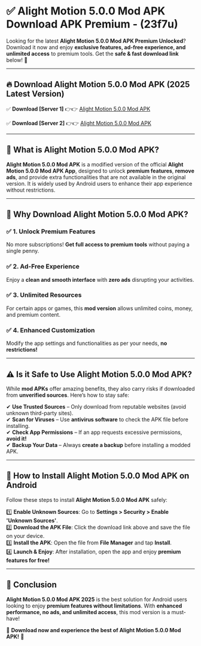 
# ✅ Alight Motion 5.0.0 Mod APK Download APK Premium -  (23f7u) 

Looking for the latest **Alight Motion 5.0.0 Mod APK Premium Unlocked**? Download it now and enjoy **exclusive features, ad-free experience, and unlimited access** to premium tools. Get the **safe & fast download link** below! 🚀

---

## 🔥 Download Alight Motion 5.0.0 Mod APK (2025 Latest Version)

✅ **Download [Server 1]** 👉👉 [Alight Motion 5.0.0 Mod APK ](https://apkcomod.com?title=Alight_Motion_5.0.0_Mod_APK)  

✅ **Download [Server 2]** 👉👉 [Alight Motion 5.0.0 Mod APK ](https://apkcomod.com?title=Alight_Motion_5.0.0_Mod_APK)  


---

## 📌 What is Alight Motion 5.0.0 Mod APK?

**Alight Motion 5.0.0 Mod APK** is a modified version of the official **Alight Motion 5.0.0 Mod APK App**, designed to unlock **premium features**, **remove ads**, and provide extra functionalities that are not available in the original version. It is widely used by Android users to enhance their app experience without restrictions.

---

## 🌟 Why Download Alight Motion 5.0.0 Mod APK?

### ✅ 1. Unlock Premium Features
No more subscriptions! **Get full access to premium tools** without paying a single penny.

### ✅ 2. Ad-Free Experience
Enjoy a **clean and smooth interface** with **zero ads** disrupting your activities.

### ✅ 3. Unlimited Resources
For certain apps or games, this **mod version** allows unlimited coins, money, and premium content.

### ✅ 4. Enhanced Customization
Modify the app settings and functionalities as per your needs, **no restrictions!**

---

## ⚠️ Is it Safe to Use Alight Motion 5.0.0 Mod APK?

While **mod APKs** offer amazing benefits, they also carry risks if downloaded from **unverified sources**. Here’s how to stay safe:

✔ **Use Trusted Sources** – Only download from reputable websites (avoid unknown third-party sites).  
✔ **Scan for Viruses** – Use **antivirus software** to check the APK file before installing.  
✔ **Check App Permissions** – If an app requests excessive permissions, **avoid it!**  
✔ **Backup Your Data** – Always **create a backup** before installing a modded APK.

---

## 📲 How to Install Alight Motion 5.0.0 Mod APK on Android

Follow these steps to install **Alight Motion 5.0.0 Mod APK** safely:

1️⃣ **Enable Unknown Sources**: Go to **Settings > Security > Enable 'Unknown Sources'**.  
2️⃣ **Download the APK File**: Click the download link above and save the file on your device.  
3️⃣ **Install the APK**: Open the file from **File Manager** and tap **Install**.  
4️⃣ **Launch & Enjoy**: After installation, open the app and enjoy **premium features for free!**

---

## 🚀 Conclusion

**Alight Motion 5.0.0 Mod APK 2025** is the best solution for Android users looking to enjoy **premium features without limitations**. With **enhanced performance, no ads, and unlimited access**, this mod version is a must-have!

🔻 **Download now and experience the best of Alight Motion 5.0.0 Mod APK!** 🔻

